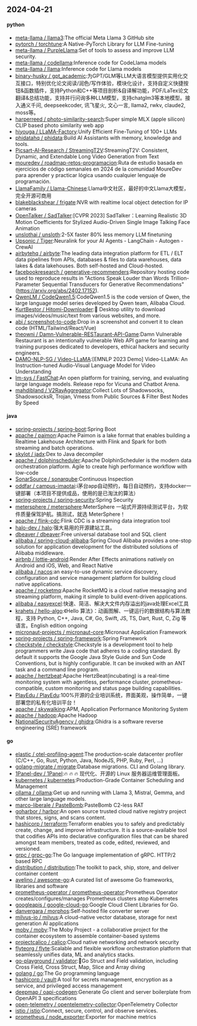 ## 2024-04-21

#### python
* [meta-llama / llama3](https://github.com/meta-llama/llama3):The official Meta Llama 3 GitHub site
* [pytorch / torchtune](https://github.com/pytorch/torchtune):A Native-PyTorch Library for LLM Fine-tuning
* [meta-llama / PurpleLlama](https://github.com/meta-llama/PurpleLlama):Set of tools to assess and improve LLM security.
* [meta-llama / codellama](https://github.com/meta-llama/codellama):Inference code for CodeLlama models
* [meta-llama / llama](https://github.com/meta-llama/llama):Inference code for Llama models
* [binary-husky / gpt_academic](https://github.com/binary-husky/gpt_academic):为GPT/GLM等LLM大语言模型提供实用化交互接口，特别优化论文阅读/润色/写作体验，模块化设计，支持自定义快捷按钮&函数插件，支持Python和C++等项目剖析&自译解功能，PDF/LaTex论文翻译&总结功能，支持并行问询多种LLM模型，支持chatglm3等本地模型。接入通义千问, deepseekcoder, 讯飞星火, 文心一言, llama2, rwkv, claude2, moss等。
* [harperreed / photo-similarity-search](https://github.com/harperreed/photo-similarity-search):Super simple MLX (apple silicon) CLIP based photo similarity web app
* [hiyouga / LLaMA-Factory](https://github.com/hiyouga/LLaMA-Factory):Unify Efficient Fine-Tuning of 100+ LLMs
* [phidatahq / phidata](https://github.com/phidatahq/phidata):Build AI Assistants with memory, knowledge and tools.
* [Picsart-AI-Research / StreamingT2V](https://github.com/Picsart-AI-Research/StreamingT2V):StreamingT2V: Consistent, Dynamic, and Extendable Long Video Generation from Text
* [mouredev / roadmap-retos-programacion](https://github.com/mouredev/roadmap-retos-programacion):Ruta de estudio basada en ejercicios de código semanales en 2024 de la comunidad MoureDev para aprender y practicar lógica usando cualquier lenguaje de programación.
* [LlamaFamily / Llama-Chinese](https://github.com/LlamaFamily/Llama-Chinese):Llama中文社区，最好的中文Llama大模型，完全开源可商用
* [blakeblackshear / frigate](https://github.com/blakeblackshear/frigate):NVR with realtime local object detection for IP cameras
* [OpenTalker / SadTalker](https://github.com/OpenTalker/SadTalker):[CVPR 2023] SadTalker：Learning Realistic 3D Motion Coefficients for Stylized Audio-Driven Single Image Talking Face Animation
* [unslothai / unsloth](https://github.com/unslothai/unsloth):2-5X faster 80% less memory LLM finetuning
* [Upsonic / Tiger](https://github.com/Upsonic/Tiger):Neuralink for your AI Agents - LangChain - Autogen - CrewAI
* [airbytehq / airbyte](https://github.com/airbytehq/airbyte):The leading data integration platform for ETL / ELT data pipelines from APIs, databases & files to data warehouses, data lakes & data lakehouses. Both self-hosted and Cloud-hosted.
* [facebookresearch / generative-recommenders](https://github.com/facebookresearch/generative-recommenders):Repository hosting code used to reproduce results in "Actions Speak Louder than Words Trillion-Parameter Sequential Transducers for Generative Recommendations" (https://arxiv.org/abs/2402.17152).
* [QwenLM / CodeQwen1.5](https://github.com/QwenLM/CodeQwen1.5):CodeQwen1.5 is the code version of Qwen, the large language model series developed by Qwen team, Alibaba Cloud.
* [KurtBestor / Hitomi-Downloader](https://github.com/KurtBestor/Hitomi-Downloader):🍰 Desktop utility to download images/videos/music/text from various websites, and more.
* [abi / screenshot-to-code](https://github.com/abi/screenshot-to-code):Drop in a screenshot and convert it to clean code (HTML/Tailwind/React/Vue)
* [theowni / Damn-Vulnerable-RESTaurant-API-Game](https://github.com/theowni/Damn-Vulnerable-RESTaurant-API-Game):Damn Vulnerable Restaurant is an intentionally vulnerable Web API game for learning and training purposes dedicated to developers, ethical hackers and security engineers.
* [DAMO-NLP-SG / Video-LLaMA](https://github.com/DAMO-NLP-SG/Video-LLaMA):[EMNLP 2023 Demo] Video-LLaMA: An Instruction-tuned Audio-Visual Language Model for Video Understanding
* [lm-sys / FastChat](https://github.com/lm-sys/FastChat):An open platform for training, serving, and evaluating large language models. Release repo for Vicuna and Chatbot Arena.
* [mahdibland / V2RayAggregator](https://github.com/mahdibland/V2RayAggregator):Collect Lots of Shadowsocks, ShadowsocksR, Trojan, Vmess from Public Sources & Filter Best Nodes By Speed

#### java
* [spring-projects / spring-boot](https://github.com/spring-projects/spring-boot):Spring Boot
* [apache / paimon](https://github.com/apache/paimon):Apache Paimon is a lake format that enables building a Realtime Lakehouse Architecture with Flink and Spark for both streaming and batch operations.
* [skylot / jadx](https://github.com/skylot/jadx):Dex to Java decompiler
* [apache / dolphinscheduler](https://github.com/apache/dolphinscheduler):Apache DolphinScheduler is the modern data orchestration platform. Agile to create high performance workflow with low-code
* [SonarSource / sonarqube](https://github.com/SonarSource/sonarqube):Continuous Inspection
* [oddfar / campus-imaotai](https://github.com/oddfar/campus-imaotai):i茅台app自动预约，每日自动预约，支持docker一键部署（本项目不提供成品，使用的是已淘汰的算法）
* [spring-projects / spring-security](https://github.com/spring-projects/spring-security):Spring Security
* [metersphere / metersphere](https://github.com/metersphere/metersphere):MeterSphere 一站式开源持续测试平台，为软件质量保驾护航。搞测试，就选 MeterSphere！
* [apache / flink-cdc](https://github.com/apache/flink-cdc):Flink CDC is a streaming data integration tool
* [halo-dev / halo](https://github.com/halo-dev/halo):强大易用的开源建站工具。
* [dbeaver / dbeaver](https://github.com/dbeaver/dbeaver):Free universal database tool and SQL client
* [alibaba / spring-cloud-alibaba](https://github.com/alibaba/spring-cloud-alibaba):Spring Cloud Alibaba provides a one-stop solution for application development for the distributed solutions of Alibaba middleware.
* [airbnb / lottie-android](https://github.com/airbnb/lottie-android):Render After Effects animations natively on Android and iOS, Web, and React Native
* [alibaba / nacos](https://github.com/alibaba/nacos):an easy-to-use dynamic service discovery, configuration and service management platform for building cloud native applications.
* [apache / rocketmq](https://github.com/apache/rocketmq):Apache RocketMQ is a cloud native messaging and streaming platform, making it simple to build event-driven applications.
* [alibaba / easyexcel](https://github.com/alibaba/easyexcel):快速、简洁、解决大文件内存溢出的java处理Excel工具
* [krahets / hello-algo](https://github.com/krahets/hello-algo):《Hello 算法》：动画图解、一键运行的数据结构与算法教程，支持 Python, C++, Java, C#, Go, Swift, JS, TS, Dart, Rust, C, Zig 等语言。English edition ongoing
* [micronaut-projects / micronaut-core](https://github.com/micronaut-projects/micronaut-core):Micronaut Application Framework
* [spring-projects / spring-framework](https://github.com/spring-projects/spring-framework):Spring Framework
* [checkstyle / checkstyle](https://github.com/checkstyle/checkstyle):Checkstyle is a development tool to help programmers write Java code that adheres to a coding standard. By default it supports the Google Java Style Guide and Sun Code Conventions, but is highly configurable. It can be invoked with an ANT task and a command line program.
* [apache / hertzbeat](https://github.com/apache/hertzbeat):Apache HertzBeat(incubating) is a real-time monitoring system with agentless, performance cluster, prometheus-compatible, custom monitoring and status page building capabilities.
* [PlayEdu / PlayEdu](https://github.com/PlayEdu/PlayEdu):100%开源的企业培训系统，界面美观，操作简单，一键部署您的私有化培训平台！
* [apache / skywalking](https://github.com/apache/skywalking):APM, Application Performance Monitoring System
* [apache / hadoop](https://github.com/apache/hadoop):Apache Hadoop
* [NationalSecurityAgency / ghidra](https://github.com/NationalSecurityAgency/ghidra):Ghidra is a software reverse engineering (SRE) framework

#### go
* [elastic / otel-profiling-agent](https://github.com/elastic/otel-profiling-agent):The production-scale datacenter profiler (C/C++, Go, Rust, Python, Java, NodeJS, PHP, Ruby, Perl, ...)
* [golang-migrate / migrate](https://github.com/golang-migrate/migrate):Database migrations. CLI and Golang library.
* [1Panel-dev / 1Panel](https://github.com/1Panel-dev/1Panel):🔥 🔥 🔥 现代化、开源的 Linux 服务器运维管理面板。
* [kubernetes / kubernetes](https://github.com/kubernetes/kubernetes):Production-Grade Container Scheduling and Management
* [ollama / ollama](https://github.com/ollama/ollama):Get up and running with Llama 3, Mistral, Gemma, and other large language models.
* [marco-liberale / PasteBomb](https://github.com/marco-liberale/PasteBomb):PasteBomb C2-less RAT
* [goharbor / harbor](https://github.com/goharbor/harbor):An open source trusted cloud native registry project that stores, signs, and scans content.
* [hashicorp / terraform](https://github.com/hashicorp/terraform):Terraform enables you to safely and predictably create, change, and improve infrastructure. It is a source-available tool that codifies APIs into declarative configuration files that can be shared amongst team members, treated as code, edited, reviewed, and versioned.
* [grpc / grpc-go](https://github.com/grpc/grpc-go):The Go language implementation of gRPC. HTTP/2 based RPC
* [distribution / distribution](https://github.com/distribution/distribution):The toolkit to pack, ship, store, and deliver container content
* [avelino / awesome-go](https://github.com/avelino/awesome-go):A curated list of awesome Go frameworks, libraries and software
* [prometheus-operator / prometheus-operator](https://github.com/prometheus-operator/prometheus-operator):Prometheus Operator creates/configures/manages Prometheus clusters atop Kubernetes
* [googleapis / google-cloud-go](https://github.com/googleapis/google-cloud-go):Google Cloud Client Libraries for Go.
* [danvergara / morphos](https://github.com/danvergara/morphos):Self-hosted file converter server
* [milvus-io / milvus](https://github.com/milvus-io/milvus):A cloud-native vector database, storage for next generation AI applications
* [moby / moby](https://github.com/moby/moby):The Moby Project - a collaborative project for the container ecosystem to assemble container-based systems
* [projectcalico / calico](https://github.com/projectcalico/calico):Cloud native networking and network security
* [flyteorg / flyte](https://github.com/flyteorg/flyte):Scalable and flexible workflow orchestration platform that seamlessly unifies data, ML and analytics stacks.
* [go-playground / validator](https://github.com/go-playground/validator):💯Go Struct and Field validation, including Cross Field, Cross Struct, Map, Slice and Array diving
* [golang / go](https://github.com/golang/go):The Go programming language
* [hashicorp / vault](https://github.com/hashicorp/vault):A tool for secrets management, encryption as a service, and privileged access management
* [deepmap / oapi-codegen](https://github.com/deepmap/oapi-codegen):Generate Go client and server boilerplate from OpenAPI 3 specifications
* [open-telemetry / opentelemetry-collector](https://github.com/open-telemetry/opentelemetry-collector):OpenTelemetry Collector
* [istio / istio](https://github.com/istio/istio):Connect, secure, control, and observe services.
* [prometheus / node_exporter](https://github.com/prometheus/node_exporter):Exporter for machine metrics
